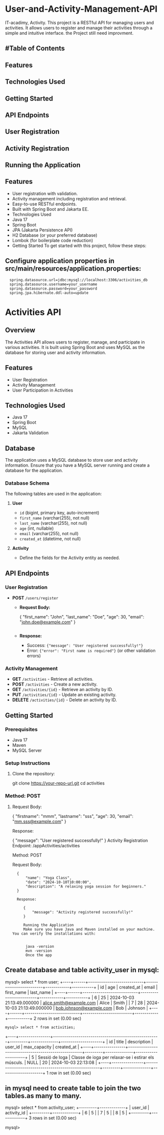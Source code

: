 # User-and-Activity-Management-API
IT-acadimy, Activity.
This project is a RESTful API for managing users and activities. It allows users to register and manage their activities through a simple and intuitive interface.
the Project still need improvment.

## #Table of Contents
## Features
## Technologies Used
## Getting Started
## API Endpoints
## User Registration
## Activity Registration
## Running the Application

## Features
- User registration with validation.
- Activity management including registration and retrieval.
- Easy-to-use RESTful endpoints.
- Built with Spring Boot and Jakarta EE.
- Technologies Used
- Java 17
- Spring Boot
- JPA (Jakarta Persistence API)
- H2 Database (or your preferred database)
- Lombok (for boilerplate code reduction)
- Getting Started
   To get started with this project, follow these steps:

## Configure application properties in src/main/resources/application.properties:
      spring.datasource.url=jdbc:mysql://localhost:3306/activities_db
      spring.datasource.username=your_username
      spring.datasource.password=your_password
      spring.jpa.hibernate.ddl-auto=update


# Activities API

## Overview
The Activities API allows users to register, manage, and participate in various activities. It is built using Spring Boot and uses MySQL as the database for storing user and activity information.

## Features
- User Registration
- Activity Management
- User Participation in Activities

## Technologies Used
- Java 17
- Spring Boot
- MySQL
- Jakarta Validation

## Database
The application uses a MySQL database to store user and activity information. Ensure that you have a MySQL server running and create a database for the application.

### Database Schema
The following tables are used in the application:

1. **User**
   - `id` (bigint, primary key, auto-increment)
   - `first_name` (varchar(255), not null)
   - `last_name` (varchar(255), not null)
   - `age` (int, nullable)
   - `email` (varchar(255), not null)
   - `created_at` (datetime, not null)

2. **Activity**
   - Define the fields for the Activity entity as needed.

## API Endpoints

### User Registration
- **POST** `/users/register`
  - **Request Body:**
   
    {
      "first_name": "John",
      "last_name": "Doe",
      "age": 30,
      "email": "john.doe@example.com"
    }
    ```
  - **Response:**
    - Success: `{"message": "User registered successfully!"}`
    - Error: `{"error": "First name is required"}` (or other validation errors)

### Activity Management
- **GET** `/activities` - Retrieve all activities.
- **POST** `/activities` - Create a new activity.
- **GET** `/activities/{id}` - Retrieve an activity by ID.
- **PUT** `/activities/{id}` - Update an existing activity.
- **DELETE** `/activities/{id}` - Delete an activity by ID.

## Getting Started

### Prerequisites
- Java 17
- Maven
- MySQL Server

### Setup Instructions
1. Clone the repository:
 
   git clone https://your-repo-url.git
   cd activities


### Method: POST

1. Request Body:

   {
       "firstname": "mmm",
       "lastname": "sss",
       "age": 30,
       "email": "mm.sss@example.com"
   }
   
   Response:
   
      {
          "message": "User registered successfully!"
      }
      Activity Registration
      Endpoint: /appActivities/activities
      
      Method: POST
      
      Request Body:
      
 
         
         {
             "name": "Yoga Class",
             "date": "2024-10-10T10:00:00",
             "description": "A relaxing yoga session for beginners."
         }
         
         Response:

            {
                "message": "Activity registered successfully!"
            }
            
            Running the Application
            Make sure you have Java and Maven installed on your machine. You can verify the installations with:

         
             java -version
             mvn -version
             Once the app

## Create database and table activity_user in mysql:

mysql> select * from user;
+----+------+----------------------------+-------------------------+------------+-----------+
| id | age  | created_at                 | email                   | first_name | last_name |
+----+------+----------------------------+-------------------------+------------+-----------+
|  6 |   25 | 2024-10-03 21:13:49.000000 | alice.smith@example.com | Alice      | Smith     |
|  7 |   28 | 2024-10-03 21:13:49.000000 | bob.johnson@example.com | Bob        | Johnson   |
+----+------+----------------------------+-------------------------+------------+-----------+
2 rows in set (0.00 sec)

    mysql> select * from activities;
+----+----------------+------------------------------------------------------+---------+--------------+---------------------+
| id | title          | description                                          | user_id | max_capacity | created_at          |
+----+----------------+------------------------------------------------------+---------+--------------+---------------------+
|  5 | Sessió de Ioga | Classe de ioga per relaxar-se i estirar els músculs. |    NULL |           20 | 2024-10-03 22:13:08 |
+----+----------------+------------------------------------------------------+---------+--------------+---------------------+
1 row in set (0.00 sec)

## in mysql need to create table to join the two tables.as many to many.
mysql> select * from  activity_user;
+---------+-------------+
| user_id | activity_id |
+---------+-------------+
|       6 |           5 |
|       7 |           5 |
|       8 |           5 |
+---------+-------------+
3 rows in set (0.00 sec)

mysql>


